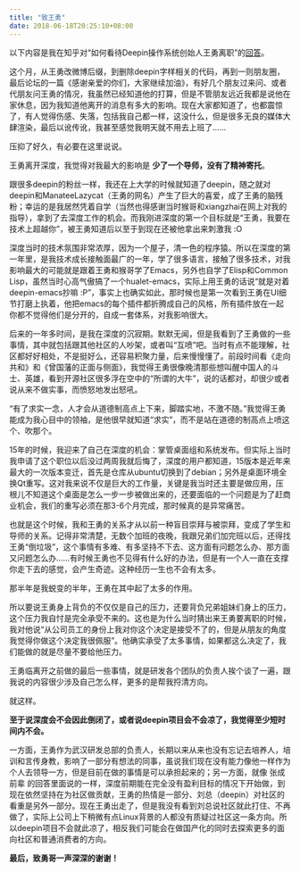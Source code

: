 ```yaml
---
title: "致王勇"
date: 2018-06-18T20:25:10+08:00
---
```


以下内容是我在知乎对“如何看待Deepin操作系统创始人王勇离职”的[回答](https://www.zhihu.com/question/281097040/answer/420113495)。

这个月，从王勇改微博后缀，到删除deepin字样相关的代码，再到一则朋友圈，最后论坛的一篇《感谢亲爱的你们，大家继续加油》，有好几个朋友过来问、或者代朋友问王勇的情况，我虽然已经知道他的打算，但是不管朋友远近我都是说他在家休息，因为我知道他离开的消息有多大的影响。现在大家都知道了，也都震惊了，有人觉得伤感、失落，包括我自己都一样，这没什么，但是很多无良的媒体大肆渲染，最后以讹传讹，我甚至感觉我明天就不用去上班了……

压抑了好久，有必要在这里说说。

王勇离开深度，我觉得对我最大的影响是 **少了一个导师，没有了精神寄托**。

跟很多deepin的粉丝一样，我还在上大学的时候就知道了deepin，随之就对deepin和ManateeLazycat（王勇的网名）产生了巨大的喜爱，成了王勇的脑残粉；幸运的是我居然凭着自学（当然也得感谢当时猴哥和xiangzhai在网上对我的指导），拿到了去深度工作的机会。而我刚进深度的第一个目标就是“王勇，我要在技术上超越你”，被王勇知道后以至于到现在还被他拿出来刺激我 :O 

深度当时的技术氛围非常浓厚，因为一个屋子，清一色的程序猿。所以在深度的第一年里，是我技术成长接触面最广的一年，学了很多语言，接触了很多技术，对我影响最大的可能就是跟着王勇和猴哥学了Emacs，另外也自学了Elisp和Common Lisp，虽然当时心高气傲搞了一个hualet-emacs，实际上用王勇的话说“就是对着deepin-emacs抄嘛 :P”，事实上也确实如此，那时候也是第一次看到王勇在UI细节打磨上执着，他把emacs的每个插件都折腾成自己的风格，所有插件放在一起你都不觉得他们是分开的，自成一套体系，对我影响很大。

后来的一年多时间，是我在深度的沉寂期。默默无闻，但是我看到了王勇做的一些事情，其中就包括跟其他社区的人吵架，或者叫“互喷”吧。当时有点不能理解，社区都好好相处，不是挺好么，还容易积聚力量，后来慢慢懂了。前段时间看《走向共和》和《曾国藩的正面与侧面》，我觉得王勇很像晚清那些想叫醒中国人的斗士、英雄，看到开源社区很多浮在空中的“所谓的大牛”，说的话都对，却很少或者说从来不做实事，而愤怒地发出怒吼。

“有了求实一念，人才会从道德制高点上下来，脚踏实地，不激不随。”我觉得王勇能成为我心目中的领袖，是他很早就知道“求实”，而不是站在道德的制高点上喷这个、吹那个。

15年的时候，我迎来了自己在深度的机会：掌管桌面组和系统发布。但实际上当时我申请了这个职位以后没过两周我就后悔了，深度的用户都知道，15版本是近年来最大的一次版本变迁，首先是仓库从ubuntu切换到了debian；另外是桌面环境全换Qt重写。这对我来说不仅是巨大的工作量，关键是我当时还主要是做应用，压根儿不知道这个桌面是怎么一步一步被做出来的，还要面临的一个问题是为了赶商业机会，我们的重写必须在那3-6个月完成，那时候真的是异常痛苦。

也就是这个时候，我和王勇的关系才从以前一种盲目崇拜与被崇拜，变成了学生和导师的关系。记得非常清楚，无数个加班的夜晚，我跟兄弟们加完班以后，还得找王勇“倒垃圾”，这个事情有多难、有多坚持不下去、这方面有问题怎么办、那方面又问题怎么办……有时候王勇也不见得有什么好的办法，但是有一个人一直在支撑你走下去的感觉，会产生奇迹。这种经历一生也不会有太多。

那半年是我蜕变的半年，王勇在其中起了太多的作用。

所以要说王勇身上背负的不仅仅是自己的压力，还要背负兄弟姐妹们身上的压力，这个压力我自忖是完全承受不来的。这也是为什么当时猜出来王勇要离职的时候，我对他说“从公司员工的身份上我对你这个决定是接受不了的，但是从朋友的角度我觉得你做这个决定我很佩服”。他确实承受了太多事情，如果都这么决定了，我们能做的就是尽量不要给他压力。

王勇临离开之前做的最后一些事情，就是研发各个团队的负责人挨个谈了一遍，跟我说的内容很少涉及自己怎么样，更多的是帮我捋清方向。

就这样。

**至于说深度会不会因此倒闭了，或者说deepin项目会不会凉了，我觉得至少短时间内不会。**

一方面，王勇作为武汉研发总部的负责人，长期以来从来也没有忘记去培养人，培训和言传身教，影响了一部分有想法的同事，虽说我们现在没有能力像他一样作为个人去领导一方，但是目前在做的事情是可以承担起来的；另一方面，就像 张成前辈 的回答里面说的一样，深度前期能在完全没有盈利目标的情况下开始做，到现在依然坚持在为社区做贡献，王勇的热情是一部分、刘总（deepin）对社区的看重是另外一部分。现在王勇出走了，但是我没有看到刘总说社区就此打住、不再做了，实际上公司上下稍微有点Linux背景的人都没有质疑过社区这一条方向。所以deepin项目不会就此凉了，相反我们可能会在做国产化的同时去探索更多的面向社区和普通消费者的方向。

**最后，致勇哥一声深深的谢谢！**